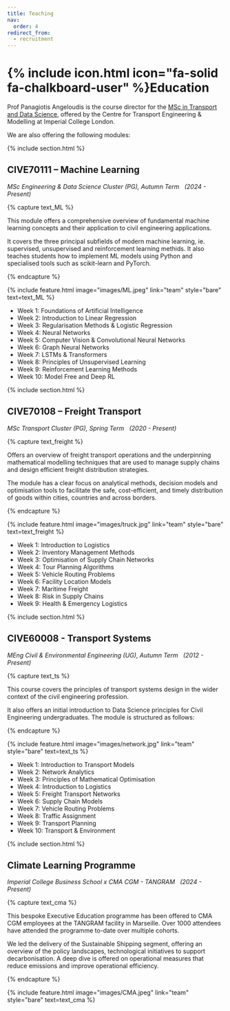 ```yaml
---
title: Teaching
nav:
  order: 4
redirect_from: 
  - recruitment
---
```


# {% include icon.html icon="fa-solid fa-chalkboard-user" %}Education

Prof Panagiotis Angeloudis is the course director for the [MSc in Transport and Data Science](https://www.imperial.ac.uk/study/courses/postgraduate-taught/transport-data-science/), offered by the Centre for Transport Engineering & Modelling at Imperial College London. 

We are also offering the following modules: 

{% include section.html %}

## CIVE70111 – Machine Learning
_MSc Engineering & Data Science Cluster (PG), Autumn Term &nbsp; (2024 - Present)_

{% capture text_ML %}

This module offers a comprehensive overview of fundamental machine learning concepts and their application to civil engineering applications. 

It covers the three principal subfields of modern machine learning, ie. supervised, unsupervised and reinforcement learning methids. It also teaches students how to implement ML models using Python and specialised tools such as scikit-learn and PyTorch.

{% endcapture %}

{%
  include feature.html
  image="images/ML.jpeg"
  link="team"
  style="bare"
  text=text_ML
%}



- Week 1: Foundations of Artificial Intelligence
- Week 2: Introduction to Linear Regression
- Week 3: Regularisation Methods & Logistic Regression
- Week 4: Neural Networks
- Week 5: Computer Vision & Convolutional Neural Networks
- Week 6: Graph Neural Networks
- Week 7: LSTMs & Transformers
- Week 8: Principles of Unsupervised Learning
- Week 9: Reinforcement Learning Methods
- Week 10: Model Free and Deep RL

{% include section.html %}

## CIVE70108 – Freight Transport
_MSc Transport Cluster (PG), Spring Term &nbsp; (2020 - Present)_ 


{% capture text_freight %}

Offers an overview of  freight transport operations and the underpinning mathematical modelling techniques that are used to manage supply chains and design efficient freight distribution strategies.

The module has a clear focus on analytical methods,  decision models and optimisation tools to facilitate the safe, cost-efficient, and timely distribution of goods within cities, countries and across borders. 

{% endcapture %}

{%
  include feature.html
  image="images/truck.jpg"
  link="team"
  style="bare"
  text=text_freight
%}







- Week 1: Introduction to Logistics
- Week 2: Inventory Management Methods
- Week 3: Optimisation of Supply Chain Networks
- Week 4: Tour Planning Algorithms
- Week 5: Vehicle Routing Problems
- Week 6: Facility Location Models
- Week 7: Maritime Freight
- Week 8: Risk in Supply Chains
- Week 9: Health & Emergency Logistics

{% include section.html %}

## CIVE60008 - Transport Systems
_MEng Civil & Environmental Engineering (UG), Autumn Term &nbsp; (2012 - Present)_


{% capture text_ts %}

This course covers the principles of transport systems design in the wider context of the civil engineering profession. 

It also offers an initial introduction to Data Science principles for Civil Engineering undergraduates. The module is structured as follows:

{% endcapture %}

{%
  include feature.html
  image="images/network.jpg"
  link="team"
  style="bare"
  text=text_ts
%}






- Week 1: Introduction to Transport Models
- Week 2: Network Analytics
- Week 3: Principles of Mathematical Optimisation
- Week 4: Introduction to Logistics
- Week 5: Freight Transport Networks
- Week 6: Supply Chain Models
- Week 7: Vehicle Routing Problems
- Week 8: Traffic Assignment
- Week 9: Transport Planning
- Week 10: Transport & Environment


{% include section.html %}

## Climate Learning Programme 
_Imperial College Business School x CMA CGM - TANGRAM &nbsp; (2024 - Present)_

{% capture text_cma %}

This bespoke Executive Education programme has been offered to CMA CGM employees at the TANGRAM facility in Marseille. Over 1000 attendees have attended the programme to-date over multiple cohorts.

We led the delivery of the Sustainable Shipping segment, offering an overview of the policy landscapes, technological initiatives to support decarbonisation. A deep dive is offered on operational measures that reduce emissions and improve operational efficiency.

{% endcapture %}


{%
  include feature.html
  image="images/CMA.jpeg"
  link="team"
  style="bare"
  text=text_cma
%}


<br>
<br>
<br>